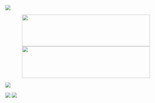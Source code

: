 
![](https://github-readme-stats.vercel.app/api?username=utsmannn&show_icons=true&theme=dark)

<p align='center'>
<img width='400px' height='100px' src='https://anu-mas.herokuapp.com/icon.svg#gh-light-mode-only' >
<img width='400px' height='100px' src='https://anu-mas.herokuapp.com/icon.svg#gh-dark-mode-only'>
</p>


![](https://anu-mas.herokuapp.com/image3#gh-dark-mode-only)

<img align="center" src="https://anu-mas.herokuapp.com/image3#gh-light-mode-only" />
<img align="center" src="https://anu-mas.herokuapp.com/image3#gh-dark-mode-only" />
